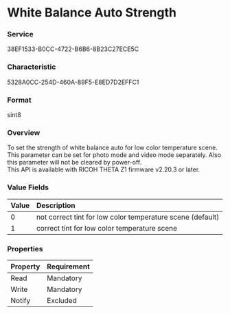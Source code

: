 # White Balance Auto Strength

### Service

38EF1533-B0CC-4722-B6B6-8B23C27ECE5C

### Characteristic

5328A0CC-254D-460A-89F5-E8ED7D2EFFC1

### Format

sint8

### Overview

To set the strength of white balance auto for low color temperature scene. This parameter can be set for photo mode and video mode separately. Also this parameter will not be cleared by power-off.  
This API is available with RICOH THETA Z1 firmware v2.20.3 or later.

### Value Fields

| Value | Description |
|:--|:--|
| 0 | not correct tint for low color temperature scene (default) |
| 1 |     correct tint for low color temperature scene |

### Properties

| Property | Requirement |
|:--|:--|
| Read   | Mandatory |
| Write  | Mandatory |
| Notify | Excluded  |
